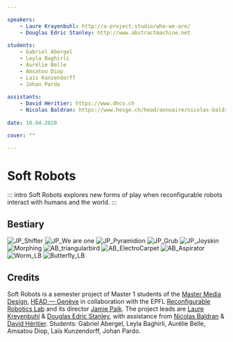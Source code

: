 ```yaml
---

speakers: 
    - Laure Krayenbuhl: http://a-project.studio/who-we-are/
    - Douglas Edric Stanley: http://www.abstractmachine.net
    
students:
    - Gabriel Abergel
    - Leyla Baghirli
    - Aurélie Belle
    - Amsatou Diop
    - Laís Kunzendorff
    - Johan Pardo
    
assistants:
    - David Héritier: https://www.dhcv.ch
    - Nicolas Baldran: https://www.hesge.ch/head/annuaire/nicolas-baldran
    
date: 10.04.2020

cover: ""

---
```


# Soft Robots

::: intro
Soft Robots explores new forms of play when reconfigurable robots interact with humans and the world.
::: 

## Bestiary
![JP_Shifter](https://i.imgur.com/AO1wdFa.gif)
![JP_We are one](https://i.imgur.com/csHcq9x.gif)
![JP_Pyramidion](https://i.imgur.com/7oiahMM.gif)
![JP_Grub](https://i.imgur.com/hJnlkyt.gif)
![JP_Joyskin](https://i.imgur.com/TzXiuJD.gif)
![Morphing](https://i.imgur.com/x9btDDC.gif)
![AB_triangularbird](https://i.imgur.com/fSYqsaC.gif)
![AB_ElectroCarpet](https://i.imgur.com/nx6tZfR.gif)
![AB_Aspirator](https://i.imgur.com/AWZmEIC.gif)
![Worm_LB](https://i.imgur.com/1PSqOas.gif)
![Butterfly_LB](https://i.imgur.com/pzsYXEp.gif)

## Credits

Soft Robots is a semester project of Master 1 students of the [Master Media Design](https://www.hesge.ch/head/en/programs-research/master-arts-media-design), [HEAD&nbsp;—&nbsp;Genève](https://www.hesge.ch/head) in collaboration with the EPFL [Reconfigurable Robotics Lab](https://www.epfl.ch/labs/rrl/) and its director [Jamie Paik](https://people.epfl.ch/jamie.paik). The project leads are [Laure Kreyenbuhl](http://a-project.studio/who-we-are/) & [Douglas Edric Stanley](http://www.abstractmachine.net), with assistance from [Nicolas Baldran](https://www.hesge.ch/head/annuaire/nicolas-baldran) & [David Héritier](https://www.dhcv.ch). Students: Gabriel Abergel, Leyla Baghirli, Aurélie Belle, Amsatou Diop, Laïs Kunzendorff, Johan Pardo.

